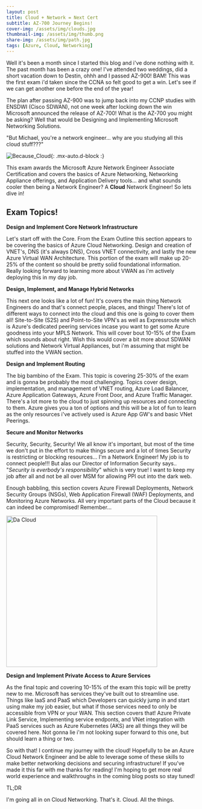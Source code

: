```yaml
---
layout: post
title: Cloud + Network = Next Cert
subtitle: AZ-700 Journey Begins!
cover-img: /assets/img/clouds.jpg
thumbnail-img: /assets/img/thumb.png
share-img: /assets/img/path.jpg
tags: [Azure, Cloud, Networking]
---
```


Well it's been a month since I started this blog and i've done nothing with it. The past month has been a crazy one! I've attended two weddings, did a short vacation down to Destin, ohhh and I passed AZ-900! BAM! This was the first exam i'd taken since the CCNA so felt good to get a win. Let's see if we can get another one before the end of the year!

The plan after passing AZ-900 was to jump back into my CCNP studies with ENSDWI (Cisco SDWAN), not one week after locking down the win Microsoft announced the release of AZ-700! What is the AZ-700 you might be asking? Well that would be Designing and Implementing Microsoft Networking Solutions.

"But Michael, you're a network engineer... why are you studying all this cloud stuff???"

![Because_Cloud](https://memegenerator.net/img/instances/85818211/because-its-the-cloud.jpg){: .mx-auto.d-block :}

This exam awards the Microsoft Azure Network Engineer Associate Certification and covers the basics of Azure Networking, Networking Appliance offerings, and Application Delivery tools... and what sounds cooler then being a Network Engineer? A **Cloud** Network Engineer! So lets dive in!

## Exam Topics!

**Design and Implement Core Network Infrastructure**

Let's start off with the Core. From the Exam Outline this section appears to be covering the basics of Azure Cloud Networking. Design and creation of VNET's, DNS (it's always DNS), Cross VNET connectivity, and lastly the new Azure Virtual WAN Architecture. This portion of the exam will make up 20-25% of the content so should be pretty solid foundational information. Really looking forward to learning more about VWAN as i'm actively deploying this in my day job.

**Design, Implement, and Manage Hybrid Networks**

This next one looks like a lot of fun! It's covers the main thing Network Engineers do and that's connect people, places, and things! There's lot of different ways to connect into the cloud and this one is going to cover them all! Site-to-Site (S2S) and Point-to-Site VPN's as well as Expressroute which is Azure's dedicated peering services incase you want to get some Azure goodness into your MPLS Network. This will cover bout 10-15% of the Exam which sounds about right. Wish this would cover a bit more about SDWAN solutions and Network Virtual Appliances, but i'm assuming that might be stuffed into the VWAN section.

**Design and Implement Routing**

The big bambino of the Exam. This topic is covering 25-30% of the exam and is gonna be probably the most challenging. Topics cover design, implementation, and management of VNET routing, Azure Load Balancer, Azure Application Gateways, Azure Front Door, and Azure Traffic Manager. There's a lot more to the cloud to just spinning up resources and connecting to them. Azure gives you a ton of options and this will be a lot of fun to learn as the only resources i've actively used is Azure App GW's and basic VNet Peerings.

**Secure and Monitor Networks**

Security, Security, Security! We all know it's important, but most of the time we don't put in the effort to make things secure and a lot of times Security is restricting or blocking resources... I'm a Network Engineer! My job is to connect people!!! But alas our Director of Information Security says.. "_Security is everbody's responsibility_" which is very true! I want to keep my job after all and not be all over MSM for allowing PPI out into the dark web.

Enough babbling, this section covers Azure Firewall Deployments, Network Security Groups (NSGs), Web Application Firewall (WAF) Deployments, and Monitoring Azure Networks. All very important parts of the Cloud because it can indeed be compromised! Remember...

<img src="{{ 'assets/img/cloud_someones_computer.jpg' | relative_url }}" 
     width="400"
     height="400"
     alt="Da Cloud" 
     class="center"/>

**Design and Implement Private Access to Azure Services**

As the final topic and covering 10-15% of the exam this topic will be pretty new to me. Microsoft has services they've built out to streamline use. Things like IaaS and PaaS which Developers can quickly jump in and start using make my job easier, but what if those services need to only be accessible from VPN or your WAN. This section covers that! Azure Private Link Service, Implementing service endponts, and VNet integration with PaaS services such as Azure Kubernetes (AKS) are all things they will be covered here. Not gonna lie i'm not looking super forward to this one, but should learn a thing or two.


So with that! I continue my journey with the cloud! Hopefully to be an Azure Cloud Network Engineer and be able to leverage some of these skills to make better networking decisions and securing infrastructure! If you've made it this far with me thanks for reading! I'm hoping to get more real world experience and walkthroughs in the coming blog posts so stay tuned!

TL;DR

I'm going all in on Cloud Networking. That's it. Cloud. All the things.